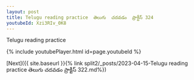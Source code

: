 ```yaml
---
layout: post
title: Telugu reading practice  తెలుగు  చదవడం  ప్రాక్టీస్ 324
youtubeId: Xzi3RIv_0K8
---
```

 
 
Telugu reading practice
 
 
 
 
 


{% include youtubePlayer.html id=page.youtubeId %}
 
[Next]({{ site.baseurl }}{% link  split2/_posts/2023-04-15-Telugu reading practice  తెలుగు  చదవడం  ప్రాక్టీస్ 322.md%})
 
